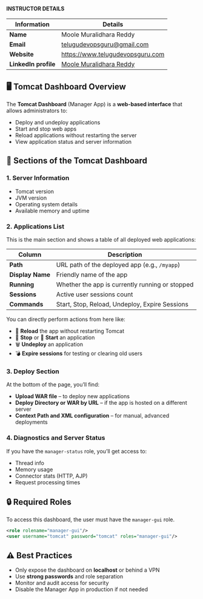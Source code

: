 #### INSTRUCTOR DETAILS

|  Information             | Details                                                                      |
|----------------------    |------------------------------------------------------------------------------|
| **Name**                 | Moole Muralidhara Reddy                                                      |
| **Email**                | telugudevopsguru@gmail.com                                                |
| **Website**              | https://www.telugudevopsguru.com               |
| **LinkedIn profile**     | [Moole Muralidhara Reddy](https://www.linkedin.com/in/moole-muralidhara-reddy) |


## 🖥️ Tomcat Dashboard Overview

The **Tomcat Dashboard** (Manager App) is a **web-based interface** that allows administrators to:

- Deploy and undeploy applications
- Start and stop web apps
- Reload applications without restarting the server
- View application status and server information

## 🧩 Sections of the Tomcat Dashboard

### 1. **Server Information**
- Tomcat version
- JVM version
- Operating system details
- Available memory and uptime

### 2. **Applications List**
This is the main section and shows a table of all deployed web applications:

| **Column**       | **Description**                                             |
|------------------|-------------------------------------------------------------|
| **Path**         | URL path of the deployed app (e.g., `/myapp`)              |
| **Display Name** | Friendly name of the app                                   |
| **Running**      | Whether the app is currently running or stopped             |
| **Sessions**     | Active user sessions count                                  |
| **Commands**     | Start, Stop, Reload, Undeploy, Expire Sessions              |

You can directly perform actions from here like:
- 🔄 **Reload** the app without restarting Tomcat
- 🛑 **Stop** or 🚀 **Start** an application
- 🗑️ **Undeploy** an application
- 💣 **Expire sessions** for testing or clearing old users

### 3. **Deploy Section**
At the bottom of the page, you’ll find:
- **Upload WAR file** – to deploy new applications
- **Deploy Directory or WAR by URL** – if the app is hosted on a different server
- **Context Path and XML configuration** – for manual, advanced deployments

### 4. **Diagnostics and Server Status**
If you have the `manager-status` role, you’ll get access to:
- Thread info
- Memory usage
- Connector stats (HTTP, AJP)
- Request processing times


## 🔒 Required Roles

To access this dashboard, the user must have the `manager-gui` role.

```xml
<role rolename="manager-gui"/>
<user username="tomcat" password="tomcat" roles="manager-gui"/>
```

## ⚠️ Best Practices

- Only expose the dashboard on **localhost** or behind a VPN
- Use **strong passwords** and role separation
- Monitor and audit access for security
- Disable the Manager App in production if not needed
